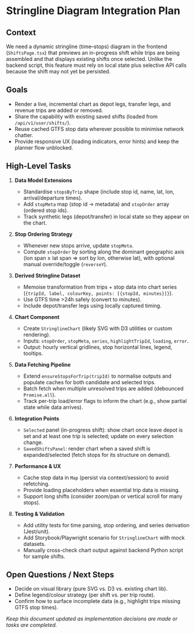 # Stringline Diagram Integration Plan

## Context

We need a dynamic stringline (time–stops) diagram in the frontend (`ShiftsPage.tsx`) that previews an in-progress shift while trips are being assembled and that displays existing shifts once selected. Unlike the backend script, this feature must rely on local state plus selective API calls because the shift may not yet be persisted.

## Goals

- Render a live, incremental chart as depot legs, transfer legs, and revenue trips are added or removed.
- Share the capability with existing saved shifts (loaded from `/api/v1/user/shifts/`).
- Reuse cached GTFS stop data wherever possible to minimise network chatter.
- Provide responsive UX (loading indicators, error hints) and keep the planner flow unblocked.

## High-Level Tasks

1. **Data Model Extensions**
   - Standardise `stopsByTrip` shape (include stop id, name, lat, lon, arrival/departure times).
   - Add `stopMeta` map (stop id → metadata) and `stopOrder` array (ordered stop ids).
   - Track synthetic legs (depot/transfer) in local state so they appear on the chart.

2. **Stop Ordering Strategy**
   - Whenever new stops arrive, update `stopMeta`.
   - Compute `stopOrder` by sorting along the dominant geographic axis (lon span ≥ lat span ⇒ sort by lon, otherwise lat), with optional manual override/toggle (`reverseY`).

3. **Derived Stringline Dataset**
   - Memoise transformation from trips + stop data into chart series (`{tripId, label, colourKey, points: [{stopId, minutes}]}`).
   - Use GTFS time >24h safely (convert to minutes).
   - Include depot/transfer legs using locally captured timing.

4. **Chart Component**
   - Create `StringlineChart` (likely SVG with D3 utilities or custom rendering).
   - Inputs: `stopOrder`, `stopMeta`, `series`, `highlightTripId`, `loading`, `error`.
   - Output: hourly vertical gridlines, stop horizontal lines, legend, tooltips.

5. **Data Fetching Pipeline**
   - Extend `ensureStopsForTrip(tripId)` to normalise outputs and populate caches for both candidate and selected trips.
   - Batch fetch when multiple unresolved trips are added (debounced `Promise.all`).
   - Track per-trip load/error flags to inform the chart (e.g., show partial state while data arrives).

6. **Integration Points**
   - `Selected` panel (in-progress shift): show chart once leave depot is set and at least one trip is selected; update on every selection change.
   - `SavedShiftsPanel`: render chart when a saved shift is expanded/selected (fetch stops for its structure on demand).

7. **Performance & UX**
   - Cache stop data in `Map` (persist via context/session) to avoid refetching.
   - Provide loading placeholders when essential trip data is missing.
   - Support long shifts (consider zoom/pan or vertical scroll for many stops).

8. **Testing & Validation**
   - Add utility tests for time parsing, stop ordering, and series derivation (Jest/unit).
   - Add Storybook/Playwright scenario for `StringlineChart` with mock datasets.
   - Manually cross-check chart output against backend Python script for sample shifts.

## Open Questions / Next Steps

- Decide on visual library (pure SVG vs. D3 vs. existing chart lib).
- Define legend/colour strategy (per shift vs. per trip route).
- Confirm how to surface incomplete data (e.g., highlight trips missing GTFS stop times).

_Keep this document updated as implementation decisions are made or tasks are completed._



